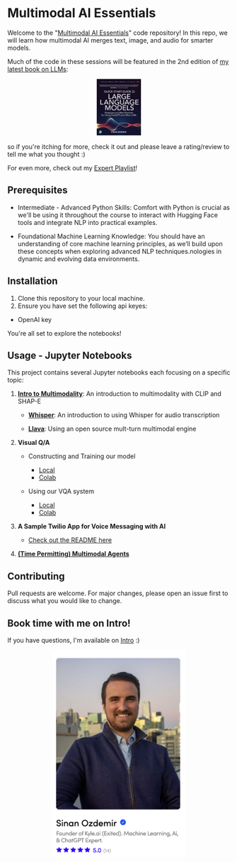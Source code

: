 # Multimodal AI Essentials

Welcome to the "[Multimodal AI Essentials](https://www.oreilly.com/live-events/multimodal-ai-essentials/0642572002285)" code repository! In this repo, we will learn how multimodal AI merges text, image, and audio for smarter models.

Much of the code in these sessions will be featured in the 2nd edition of [my latest book on LLMs](https://www.amazon.com/quick-start-guide-language-models/dp/0138199191):

<div style="text-align: center;">
    <a href="https://www.amazon.com/quick-start-guide-language-models/dp/0138199191">
        <img src="images/book.png" width="100" alt="A Quick Start Guide to LLMs">
    </a>
</div>

so if you're itching for more, check it out and please leave a rating/review to tell me what you thought :)

For even more, check out my [Expert Playlist](https://learning.oreilly.com/playlists/2953f6c7-0e13-49ac-88e2-b951e11388de)!

## Prerequisites


- Intermediate - Advanced Python Skills: Comfort with Python is crucial as we'll be using it throughout the course to interact with Hugging Face tools and integrate NLP into practical examples.

- Foundational Machine Learning Knowledge: You should have an understanding of core machine learning principles, as we’ll build upon these concepts when exploring advanced NLP techniques.nologies in dynamic and evolving data environments.

## Installation

1. Clone this repository to your local machine.
2. Ensure you have set the following api keyes:

- OpenAI key

You're all set to explore the notebooks!

## Usage - Jupyter Notebooks

This project contains several Jupyter notebooks each focusing on a specific topic:

1. **[Intro to Multimodality](https://colab.research.google.com/drive/1zYSzDuYFa_cbRlti3scUjfmvradK8Sf4?usp=sharing)**: An introduction to multimodality with CLIP and SHAP-E

	- **[Whisper](https://colab.research.google.com/drive/1KxLWEEBtgix4zgP52pnxlIoJrZ8sHEYC?usp=sharing)**: An introduction to using Whisper for audio transcription

	- **[Llava](https://colab.research.google.com/drive/1IwNAz1Ee4YUSRNCU-SOsa7FS8Q2vmpoL?usp=sharing)**: Using an open source mult-turn multimodal engine

2. **Visual Q/A**
	- Constructing and Training our model
		- [Local](notebooks/constructing_a_vqa_system.ipynb)
		- [Colab](https://colab.research.google.com/drive/1zvbruS1DvFrVgXjNouSrrF9-PphKLWWl?usp=sharing) 

	- Using our VQA system
		- [Local](notebooks/using_our_vqa.ipynb)
		- [Colab](https://colab.research.google.com/drive/16GOBndQuIBO-UfXdpPte-PXaZS2nsW1H?usp=sharing)

3. **A Sample Twilio App for Voice Messaging with AI**
	- [Check out the README here](flask/README.md)

4. **[(Time Permitting) Multimodal Agents](https://colab.research.google.com/drive/14jAlW2E7ya_aS1M6eUsuHciC1WvLfIif#scrollTo=EV8YKjGmPzqu)**

## Contributing
Pull requests are welcome. For major changes, please open an issue first to discuss what you would like to change.

## Book time with me on Intro!
If you have questions, I'm available on [Intro](https://intro.co/sinanozdemir) :) 

<div style="text-align: center;">
    <a href="https://intro.co/sinanozdemir">
        <img src="images/intro.png" width="300" alt="Book time with me on Intro">
    </a>
</div>
